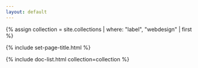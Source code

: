 ```yaml
---
layout: default
---
```


{% assign collection = site.collections | where: "label", "webdesign" | first %}

{% include set-page-title.html %}

{% include doc-list.html collection=collection %}
